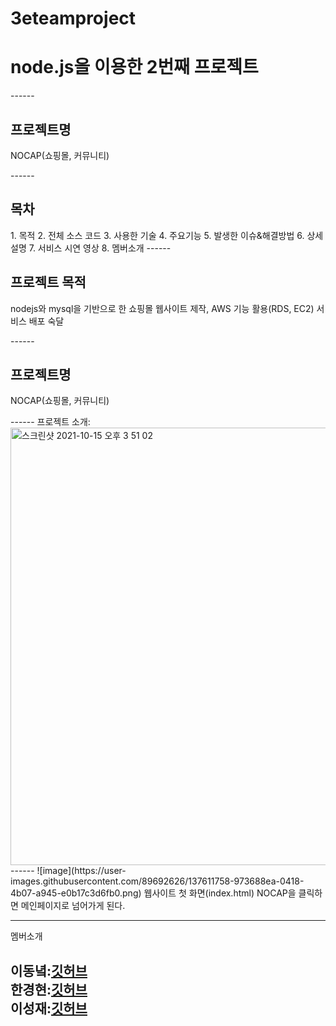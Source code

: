 # 3eteamproject
<h1>node.js을 이용한 2번째 프로젝트</h1>
------
<h2>프로젝트명</h2>
<p>NOCAP(쇼핑몰, 커뮤니티)</p>
------
<h2>목차</h2>
<a>1. 목적</a>
<a>2. 전체 소스 코드</a>
<a>3. 사용한 기술</a>
<a>4. 주요기능</a>
<a>5. 발생한 이슈&해결방법</a>
<a>6. 상세설명</a>
<a>7. 서비스 시연 영상</a>
<a>8. 멤버소개</a>
------
<h2>프로젝트 목적</h2>
<p> nodejs와 mysql을 기반으로 한 쇼핑몰 웹사이트 제작, AWS 기능 활용(RDS, EC2) 서비스 배포 숙달</p>
------
<h2>프로젝트명</h2>
<p>NOCAP(쇼핑몰, 커뮤니티)</p>
------
프로젝트 소개: 
<img width="700" alt="스크린샷 2021-10-15 오후 3 51 02" src="https://user-images.githubusercontent.com/88940298/137444531-bf784897-fa05-4a70-a63a-25f52fc407ce.png">
------
![image](https://user-images.githubusercontent.com/89692626/137611758-973688ea-0418-4b07-a945-e0b17c3d6fb0.png)
웹사이트 첫 화면(index.html)
NOCAP을 클릭하면 메인페이지로 넘어가게 된다.



------
멤버소개

이동녘:[깃허브](https://github.com/dongnycklee)  
한경현:[깃허브](https://github.com/kyunghyunHan)  
이성재:[깃허브](https://github.com/seongjae-Leee)
--





